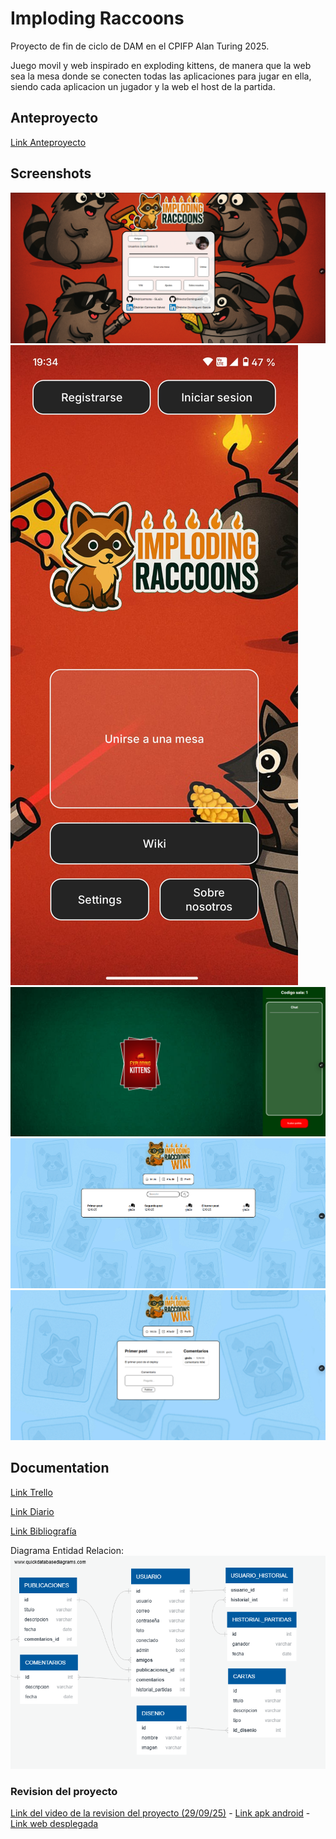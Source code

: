 
# Imploding Raccoons

Proyecto de fin de ciclo de DAM en el CPIFP Alan Turing 2025.

Juego movil y web inspirado en exploding kittens, de manera que la web sea la mesa donde se conecten todas las aplicaciones para jugar en ella, siendo cada aplicacion un jugador y la web el host de la partida.


## Anteproyecto
[Link Anteproyecto](https://docs.google.com/document/d/1dbNNTdb8QzlD5lRAiDT1_BaWJLE6FMgzKpKCUVFwbn4/edit?usp=sharing)

## Screenshots
![menu web](https://github.com/Adricarmona/TFG_ImplodingRacoon/blob/511261d4fe836438d188c5890d3ad6c347ff3ded/recursosReadme/menu.png)
![menu movil](https://github.com/Adricarmona/TFG_ImplodingRacoon/blob/511261d4fe836438d188c5890d3ad6c347ff3ded/recursosReadme/movilMenu.jpg)
![menu mesa](https://github.com/Adricarmona/TFG_ImplodingRacoon/blob/511261d4fe836438d188c5890d3ad6c347ff3ded/recursosReadme/mesa.png)
![wiki](https://github.com/Adricarmona/TFG_ImplodingRacoon/blob/511261d4fe836438d188c5890d3ad6c347ff3ded/recursosReadme/wiki.png)
![post wiki](https://github.com/Adricarmona/TFG_ImplodingRacoon/blob/511261d4fe836438d188c5890d3ad6c347ff3ded/recursosReadme/post%20wiki.png) 

## Documentation
[Link Trello](https://trello.com/b/0hjXPQi0/imploding-raccoons)

[Link Diario](https://docs.google.com/document/d/1ykSWTH5ng5t6gG1ch_GlARGJf0C_IkZsw6Mv_BXGNj8/edit?usp=sharing)

[Link Bibliografía](https://docs.google.com/document/d/1w_xTWf-9QZqmXfvSSTI0e1SMhiPbspHXHI4B-9iy7jE/edit?usp=sharing)

Diagrama Entidad Relacion:  
![Diagrama_ER](recursosReadme/image.png) 

### Revision del proyecto
[Link del video de la revision del proyecto (29/09/25)](https://drive.google.com/file/d/1wlLvvplchkN1s8ChJj8qEuTx1m5q71qR/view?usp=sharing) -
[Link apk android](https://github.com/Adricarmona/TFG_ImplodingRacoon/blob/511261d4fe836438d188c5890d3ad6c347ff3ded/recursosReadme/app-debug_final.apk) -
[Link web desplegada](https://imploding-racoons.vercel.app/) 
 
